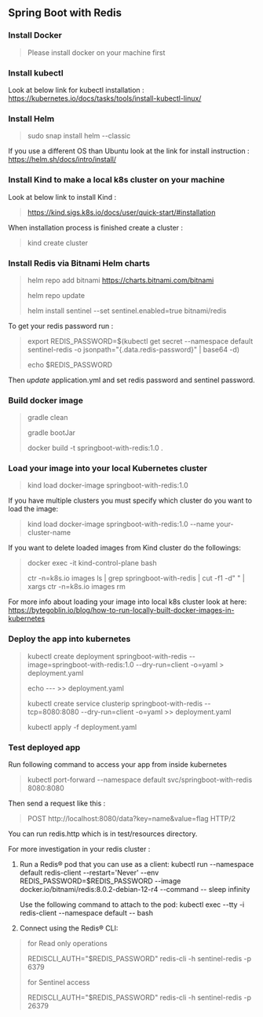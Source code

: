 ## Spring Boot with Redis 

### Install Docker

> Please install docker on your machine first

### Install kubectl

Look at below link for kubectl installation :
https://kubernetes.io/docs/tasks/tools/install-kubectl-linux/

### Install Helm
> sudo snap install helm --classic

If you use a different OS than Ubuntu look at the link for install instruction :
https://helm.sh/docs/intro/install/

### Install Kind to make a local k8s cluster on your machine

Look at below link to install Kind :
> https://kind.sigs.k8s.io/docs/user/quick-start/#installation

When installation process is finished create a cluster : 
> kind create cluster

### Install Redis via Bitnami Helm charts
> helm repo add bitnami https://charts.bitnami.com/bitnami
> 
> helm repo update
> 
> helm install sentinel --set sentinel.enabled=true bitnami/redis

To get your redis password run :

> export REDIS_PASSWORD=$(kubectl get secret --namespace default sentinel-redis -o jsonpath="{.data.redis-password}" | base64 -d)
> 
> echo $REDIS_PASSWORD
>

Then *update* application.yml and set redis password and sentinel password.

### Build docker image

> gradle clean
> 
> gradle bootJar
> 
> docker build -t springboot-with-redis:1.0 .

### Load your image into your local Kubernetes cluster

> kind load docker-image springboot-with-redis:1.0

If you have multiple clusters you must specify which cluster do you want to load the image:

> kind load docker-image springboot-with-redis:1.0 --name your-cluster-name

If you want to delete loaded images from Kind cluster do the followings:

> docker exec -it kind-control-plane bash
> 
> ctr -n=k8s.io images ls | grep springboot-with-redis | cut -f1 -d" " | xargs ctr -n=k8s.io images rm

For more info about loading your image into local k8s cluster look at here: https://bytegoblin.io/blog/how-to-run-locally-built-docker-images-in-kubernetes

### Deploy the app into kubernetes

> kubectl create deployment springboot-with-redis --image=springboot-with-redis:1.0 --dry-run=client -o=yaml > deployment.yaml
> 
> echo --- >> deployment.yaml
> 
> kubectl create service clusterip springboot-with-redis --tcp=8080:8080 --dry-run=client -o=yaml >> deployment.yaml
> 
> kubectl apply -f deployment.yaml
 
### Test deployed app

Run following command to access your app from inside kubernetes

> kubectl port-forward --namespace default svc/springboot-with-redis 8080:8080

Then send a request like this :

> POST http://localhost:8080/data?key=name&value=flag HTTP/2

You can run redis.http which is in test/resources directory.

For more investigation in your redis cluster :

1. Run a Redis&reg; pod that you can use as a client:
   kubectl run --namespace default redis-client --restart='Never'  --env REDIS_PASSWORD=$REDIS_PASSWORD  --image docker.io/bitnami/redis:8.0.2-debian-12-r4 --command -- sleep infinity

   Use the following command to attach to the pod:
   kubectl exec --tty -i redis-client --namespace default -- bash

2. Connect using the Redis&reg; CLI:

> for Read only operations
> 
> REDISCLI_AUTH="$REDIS_PASSWORD" redis-cli -h sentinel-redis -p 6379
> 
> for Sentinel access
> 
> REDISCLI_AUTH="$REDIS_PASSWORD" redis-cli -h sentinel-redis -p 26379

